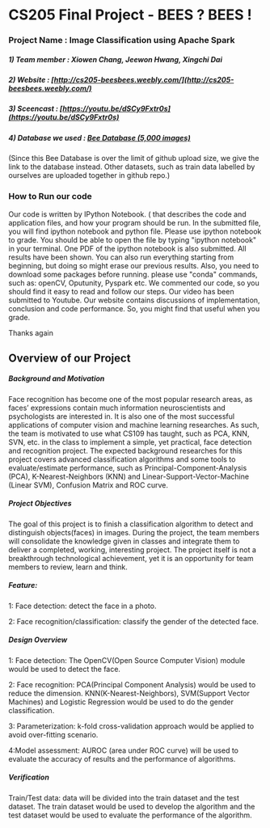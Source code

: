 # CS205 Final Project - BEES ? BEES !
### Project Name : Image Classification using Apache Spark
##### 1) Team member : Xiowen Chang, Jeewon Hwang, Xingchi Dai
##### 2) Website : [http://cs205-beesbees.weebly.com/](http://cs205-beesbees.weebly.com/) 
##### 3) Sceencast : [https://youtu.be/dSCy9Fxtr0s](https://youtu.be/dSCy9Fxtr0s)
##### 4) Database we used : [Bee Database (5,000 images)](http://www.drivendata.org/competitions/8/data/)
(Since this Bee Database is over the limit of github upload size, we give the link to the database instead. Other datasets, such as train data labelled by ourselves are uploaded together in github repo.)

### How to Run our code
Our code is written by IPython Notebook. (
that describes the code and application files, and how your program should be run.
In the submitted file, you will find ipython notebook and python file. Please use ipython notebook to grade.
You should be able to open the file by typing "ipython notebook" in your terminal. 
One PDF of the ipython notebook is also submitted.
All results have been shown. You can also run everything starting from beginning, but doing so might erase our previous 
results. Also, you need to download some packages before running. please use "conda" commands, such as: openCV, Oputunity, Pyspark etc.
We commented our code, so you should find it easy to read and follow our steps.
Our video has been submitted to Youtube.
Our website contains discussions of implementation, conclusion and code performance. So, you might find that useful when you grade. 

Thanks again



## Overview of our Project
##### Background and Motivation
Face recognition has become one of the most popular research areas, as faces’ expressions contain much information neuroscientists and psychologists are interested in. It is also one of the most successful applications of computer vision and machine learning researches. As such, the team is motivated to use what CS109 has taught, such as PCA, KNN, SVN, etc. in the class to implement a simple, yet practical, face detection and recognition project. The expected background researches for this project covers advanced classification algorithms and some tools to evaluate/estimate performance, such as Principal-Component-Analysis (PCA), K-Nearest-Neighbors (KNN) and Linear-Support-Vector-Machine (Linear SVM), Confusion Matrix and ROC curve.

##### Project Objectives
The goal of this project is to finish a classification algorithm to detect and distinguish objects(faces) in images. During the project, the team members will consolidate the knowledge given in classes and integrate them to deliver a completed, working, interesting project. The project itself is not a breakthrough technological achievement, yet it is an opportunity for team members to review, learn and think.

##### Feature:
1: Face detection: detect the face in a photo.

2: Face recognition/classification: classify the gender of the detected face.

##### Design Overview
1: Face detection: The OpenCV(Open Source Computer Vision) module would be used to detect the face.

2: Face recognition: PCA(Principal Component Analysis) would be used to reduce the dimension. KNN(K-Nearest-Neighbors), SVM(Support Vector Machines) and Logistic Regression would be used to do the gender classification.

3: Parameterization: k-fold cross-validation approach would be applied to avoid over-fitting scenario.

4:Model assessment: AUROC (area under ROC curve) will be used to evaluate the accuracy of results and the performance of algorithms.

##### Verification
Train/Test data: data will be divided into the train dataset and the test dataset. The train dataset would be used to develop the algorithm and the test dataset would be used to evaluate the performance of the algorithm.



